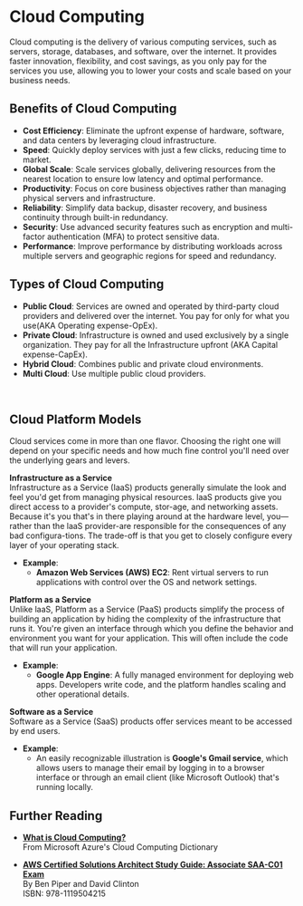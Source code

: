 # Cloud Computing

Cloud computing is the delivery of various computing services, such as servers, storage, databases, and software, over the internet. It provides faster innovation, flexibility, and cost savings, as you only pay for the services you use, allowing you to lower your costs and scale based on your business needs.

## Benefits of Cloud Computing

- **Cost Efficiency**: Eliminate the upfront expense of hardware, software, and data centers by leveraging cloud infrastructure.
- **Speed**: Quickly deploy services with just a few clicks, reducing time to market.
- **Global Scale**: Scale services globally, delivering resources from the nearest location to ensure low latency and optimal performance.
- **Productivity**: Focus on core business objectives rather than managing physical servers and infrastructure.
- **Reliability**: Simplify data backup, disaster recovery, and business continuity through built-in redundancy.
- **Security**: Use advanced security features such as encryption and multi-factor authentication (MFA) to protect sensitive data.
- **Performance**: Improve performance by distributing workloads across multiple servers and geographic regions for speed and redundancy.

## Types of Cloud Computing

- **Public Cloud**: Services are owned and operated by third-party cloud providers and delivered over the internet. You pay for only for what you use(AKA Operating expense-OpEx).
- **Private Cloud**: Infrastructure is owned and used exclusively by a single organization. They pay for all the Infrastructure upfront (AKA Capital expense-CapEx).
- **Hybrid Cloud**: Combines public and private cloud environments.
- **Multi Cloud**: Use multiple public cloud providers.

</br>

## Cloud Platform Models

Cloud services come in more than one flavor. Choosing the right one will depend on your specific needs and how much fine control you'll need over the underlying gears and levers.

**Infrastructure as a Service**  
Infrastructure as a Service (IaaS) products generally simulate the look and feel you'd get from managing physical resources. laaS products give you direct access to a provider's compute, stor-age, and networking assets. Because it's you that's in there playing around at the hardware level, you—rather than the laaS provider-are responsible for the consequences of any bad configura-tions. The trade-off is that you get to closely configure every layer of your operating stack.

- **Example**:
  - **Amazon Web Services (AWS) EC2**: Rent virtual servers to run applications with control over the OS and network settings.

**Platform as a Service**  
Unlike laaS, Platform as a Service (PaaS) products simplify the process of building an application by hiding the complexity of the infrastructure that runs it. You're given an interface through which you define the behavior and environment you want for your application.
This will often include the code that will run your application.

- **Example**:
  - **Google App Engine**: A fully managed environment for deploying web apps. Developers write code, and the platform handles scaling and other operational details.

**Software as a Service**  
Software as a Service (SaaS) products offer services meant to be accessed by end users.

- **Example**:
  - An easily recognizable illustration is **Google's Gmail service**, which allows users to manage their email by logging in to a browser interface or through an email client (like Microsoft Outlook) that's running locally.

## Further Reading

- **[What is Cloud Computing?](https://azure.microsoft.com/en-us/resources/cloud-computing-dictionary/what-is-cloud-computing#:~:text=Simply%20put%2C%20cloud%20computing%20is,resources%2C%20and%20economies%20of%20scale.)**  
  From Microsoft Azure's Cloud Computing Dictionary

- **[AWS Certified Solutions Architect Study Guide: Associate SAA-C01 Exam](https://www.amazon.com/dp/111950421X)**  
  By Ben Piper and David Clinton  
  ISBN: 978-1119504215
